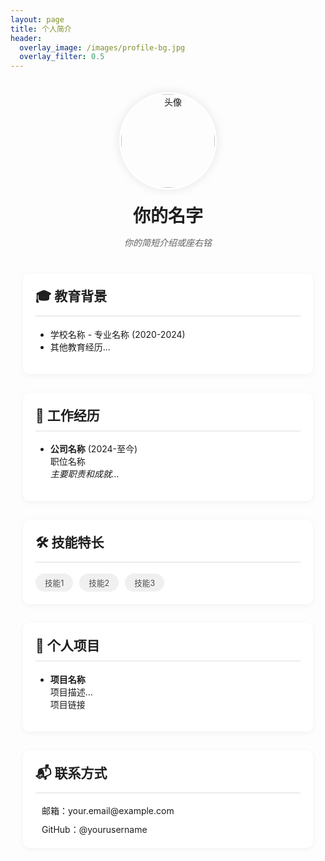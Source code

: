 ```yaml
---
layout: page
title: 个人简介
header:
  overlay_image: /images/profile-bg.jpg
  overlay_filter: 0.5
---
```


<div class="profile-wrapper">
  <div class="profile-header">
    <div class="profile-avatar">
      <!-- 你可以替换为自己的头像图片 -->
      <img src="{{ site.baseurl }}/images/avatar.jpg" alt="头像" class="avatar">
    </div>
    <div class="profile-name">
      <h1>你的名字</h1>
      <p class="tagline">你的简短介绍或座右铭</p>
    </div>
  </div>

  <div class="profile-section">
    <h2>🎓 教育背景</h2>
    <ul>
      <li>学校名称 - 专业名称 (2020-2024)</li>
      <li>其他教育经历...</li>
    </ul>
  </div>

  <div class="profile-section">
    <h2>💼 工作经历</h2>
    <ul>
      <li>
        <strong>公司名称</strong> (2024-至今)
        <br>职位名称
        <br><em>主要职责和成就...</em>
      </li>
    </ul>
  </div>

  <div class="profile-section">
    <h2>🛠 技能特长</h2>
    <div class="skills">
      <span class="skill-tag">技能1</span>
      <span class="skill-tag">技能2</span>
      <span class="skill-tag">技能3</span>
      <!-- 添加更多技能标签 -->
    </div>
  </div>

  <div class="profile-section">
    <h2>🌟 个人项目</h2>
    <ul>
      <li>
        <strong>项目名称</strong>
        <br>项目描述...
        <br><a href="#">项目链接</a>
      </li>
    </ul>
  </div>

  <div class="profile-section">
    <h2>📬 联系方式</h2>
    <div class="contact-info">
      <p>
        <i class="fas fa-envelope"></i> 邮箱：your.email@example.com
      </p>
      <p>
        <i class="fab fa-github"></i> GitHub：<a href="https://github.com/yourusername">@yourusername</a>
      </p>
      <!-- 添加其他社交媒体链接 -->
    </div>
  </div>
</div>

<!-- 添加 Font Awesome 图标支持 -->
<link rel="stylesheet" href="https://cdnjs.cloudflare.com/ajax/libs/font-awesome/5.15.4/css/all.min.css">

<style>
.profile-wrapper {
  max-width: 800px;
  margin: 0 auto;
  padding: 20px;
}

.profile-header {
  text-align: center;
  margin-bottom: 40px;
}

.profile-avatar {
  margin-bottom: 20px;
}

.avatar {
  width: 150px;
  height: 150px;
  border-radius: 50%;
  border: 3px solid #fff;
  box-shadow: 0 0 15px rgba(0,0,0,0.1);
}

.profile-name h1 {
  margin: 0;
  color: #1f1f1f;
}

.tagline {
  color: #5e5e5e;
  font-style: italic;
}

.profile-section {
  margin-bottom: 30px;
  padding: 20px;
  background: #fff;
  border-radius: 10px;
  box-shadow: 0 2px 10px rgba(0,0,0,0.05);
}

.profile-section h2 {
  margin-top: 0;
  color: #1f1f1f;
  border-bottom: 2px solid #ececec;
  padding-bottom: 10px;
}

.skills {
  display: flex;
  flex-wrap: wrap;
  gap: 10px;
}

.skill-tag {
  background: #f0f0f0;
  padding: 5px 15px;
  border-radius: 20px;
  font-size: 0.9em;
  color: #4d4d4d;
}

.contact-info {
  display: flex;
  flex-direction: column;
  gap: 10px;
}

.contact-info p {
  margin: 0;
}

.contact-info i {
  width: 20px;
  margin-right: 10px;
  color: #1f1f1f;
}

/* 链接样式 */
a {
  color: #1f1f1f;
  text-decoration: none;
  transition: color 0.3s;
}

a:hover {
  color: #000;
}

/* 响应式设计 */
@media (max-width: 600px) {
  .profile-wrapper {
    padding: 10px;
  }
  
  .profile-section {
    padding: 15px;
  }
}
</style>

